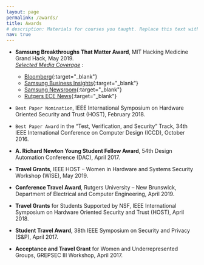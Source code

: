 ```yaml
---
layout: page
permalink: /awards/
title: Awards
# description: Materials for courses you taught. Replace this text with your description.
nav: true
---
```


<!-- For now, this page is assumed to be a static description of your courses. You can convert it to a collection similar to `_projects/` so that you can have a dedicated page for each course.

Organize your courses by years, topics, or universities, however you like! -->

- <b>Samsung Breakthroughs That Matter Award</b>, MIT Hacking Medicine Grand Hack, May 2019.      
  <i><u>Selected Media Coverage</u></i> : 
  - [Bloomberg](https://www.bloomberg.com/press-releases/2019-05-07/samsung-department-of-veterans-affairs-and-mit-present-breakthroughs-that-matter-awards-for-innovative-veterans-health){:target="_blank"}
  - [Samsung Business Insights](https://insights.samsung.com/2019/05/17/how-to-bring-secure-cancer-predicting-ai-tools-to-market-faster/){:target="_blank"}
  - [Samsung Newsroom](https://news.samsung.com/us/samsung-veterans-affairs-mit-hacking-medicine-grand-hack-breakthroughs-that-matter-awards-veterans-health-solutions/){:target="_blank"}
  - [Rutgers ECE News](https://www.ece.rutgers.edu/news/ece-graduate-student-mengmei-ye-wins-samsung-breakthroughs-matter-award-mit-hacking-medicine){:target="_blank"}

- `Best Paper Nomination`, IEEE International Symposium on Hardware Oriented Security and Trust (HOST), February 2018.

- `Best Paper Award` in the “Test, Verification, and Security” Track, 34th IEEE International Conference on Computer Design (ICCD), October 2016. 

- <b>A. Richard Newton Young Student Fellow Award</b>, 54th Design Automation Conference (DAC), April 2017.

- <b>Travel Grants</b>, IEEE HOST – Women in Hardware and Systems Security Workshop (WISE), May 2019.

- <b>Conference Travel Award</b>, Rutgers University – New Brunswick, Department of Electrical and Computer Engineering, April 2019.

- <b>Travel Grants</b> for Students Supported by NSF, IEEE International Symposium on Hardware Oriented Security and Trust (HOST), April 2018.

- <b>Student Travel Award</b>, 38th IEEE Symposium on Security and Privacy (S&P), April 2017. 

- <b>Acceptance and Travel Grant</b> for Women and Underrepresented Groups, GREPSEC III Workshop, April 2017. 


